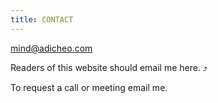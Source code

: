 ```yaml
---
title: CONTACT
---
```


mind@adicheo.com

Readers of this website should email me here. ⤴️

To request a call or meeting email me.